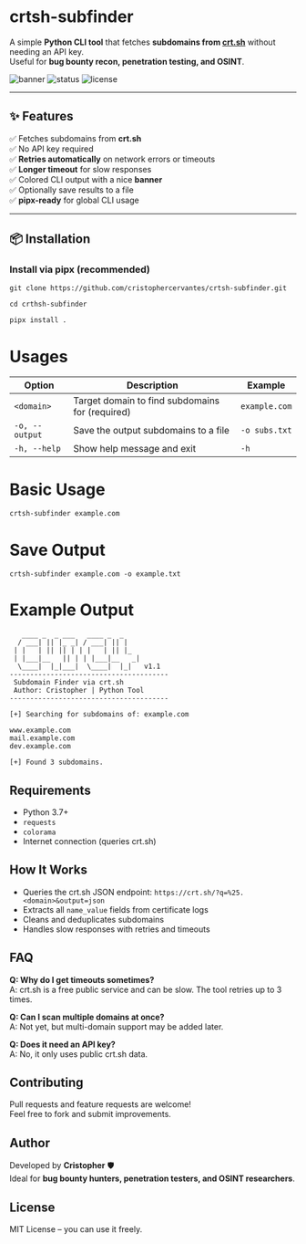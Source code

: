 # crtsh-subfinder

A simple **Python CLI tool** that fetches **subdomains from [crt.sh](https://crt.sh/)** without needing an API key.  
Useful for **bug bounty recon, penetration testing, and OSINT**.  

![banner](https://img.shields.io/badge/python-3.7%2B-blue)  ![status](https://img.shields.io/badge/status-active-success)  ![license](https://img.shields.io/badge/license-MIT-green)

---

## ✨ Features

✅ Fetches subdomains from **crt.sh**  
✅ No API key required  
✅ **Retries automatically** on network errors or timeouts  
✅ **Longer timeout** for slow responses  
✅ Colored CLI output with a nice **banner**  
✅ Optionally save results to a file  
✅ **pipx-ready** for global CLI usage  

---

## 📦 Installation

### Install via pipx (recommended)
```
git clone https://github.com/cristophercervantes/crtsh-subfinder.git

cd crthsh-subfinder

pipx install .
```

# Usages

| Option         | Description                                     | Example       |
| -------------- | ----------------------------------------------- | ------------- |
| `<domain>`     | Target domain to find subdomains for (required) | `example.com` |
| `-o, --output` | Save the output subdomains to a file            | `-o subs.txt` |
| `-h, --help`   | Show help message and exit                      | `-h`          |


# Basic Usage
```
crtsh-subfinder example.com
```

# Save Output
```
crtsh-subfinder example.com -o example.txt
```

# Example Output
```
   ____ _  _ ___   ____ _  _
  / ___| || |_ _| / ___| || |
 | |   | || || | | |   | || |_
 | |___|__   || | | |___|__   _|
  \____|  |_|___|  \____|  |_|   v1.1
---------------------------------------
 Subdomain Finder via crt.sh
 Author: Cristopher | Python Tool
---------------------------------------

[+] Searching for subdomains of: example.com

www.example.com
mail.example.com
dev.example.com

[+] Found 3 subdomains.
```

## Requirements
- Python 3.7+
- `requests`
- `colorama`
- Internet connection (queries crt.sh)

## How It Works
- Queries the crt.sh JSON endpoint: `https://crt.sh/?q=%25.<domain>&output=json`
- Extracts all `name_value` fields from certificate logs
- Cleans and deduplicates subdomains
- Handles slow responses with retries and timeouts

## FAQ
**Q: Why do I get timeouts sometimes?**  
A: crt.sh is a free public service and can be slow. The tool retries up to 3 times.

**Q: Can I scan multiple domains at once?**  
A: Not yet, but multi-domain support may be added later.

**Q: Does it need an API key?**  
A: No, it only uses public crt.sh data.

## Contributing
Pull requests and feature requests are welcome!  
Feel free to fork and submit improvements.

## Author
Developed by **Cristopher** 🛡️  
Ideal for **bug bounty hunters, penetration testers, and OSINT researchers**.

## License
MIT License – you can use it freely.



